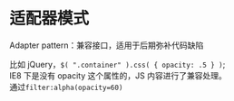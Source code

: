 # 适配器模式

Adapter pattern：兼容接口，适用于后期弥补代码缺陷

比如 jQuery，`$( ".container" ).css( { opacity: .5 } )`;  
IE8 下是没有 opacity 这个属性的，JS 内容进行了兼容处理。  
通过`filter:alpha(opacity=60)`
